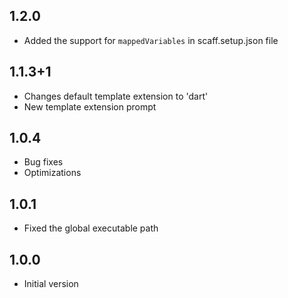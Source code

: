 ## 1.2.0

- Added the support for `mappedVariables` in scaff.setup.json file

## 1.1.3+1

- Changes default template extension to 'dart'
- New template extension prompt

## 1.0.4

- Bug fixes
- Optimizations

## 1.0.1

- Fixed the global executable path

## 1.0.0

- Initial version
